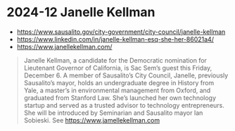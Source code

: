 # 2024-12 Janelle Kellman

* https://www.sausalito.gov/city-government/city-council/janelle-kellman
* https://www.linkedin.com/in/janelle-kellman-esq-she-her-86021a4/
* https://www.janellekellman.com/

>Janelle Kellman, a candidate for the Democratic nomination for Lieutenant Governor of California, is Sac Sem’s guest this Friday, December 6. A member of Sausalito’s City Council, Janelle, previously Sausalito’s mayor, holds an undergraduate degree in History from Yale, a master’s in environmental management from Oxford, and graduated from Stanford Law. She’s launched her own technology startup and served as a trusted advisor to technology entrepreneurs. She will be introduced by Seminarian and Sausalito mayor Ian Sobieski. See https://www.jamellekellman.com

